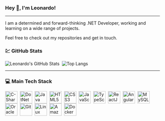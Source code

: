 ### Hey :wave:, I'm Leonardo!

---

I am a determined and forward-thinking .NET Developer, working and learning on a wide range of projects. 

Feel free to check out my repositories and get in touch.

### :chart: GitHub Stats
![Leonardo's GitHub Stats](https://github-readme-stats.vercel.app/api?username=leolimaf&show_icons=true&theme=midnight-purple&include_all_commits=true&count_private=true)&nbsp;
![Top Langs](https://github-readme-stats.vercel.app/api/top-langs/?username=leolimaf&layout=compact&langs_count=7&theme=midnight-purple)

---
  
### :computer:  Main Tech Stack
<div>
  <img align="center" alt="C-Sharp" height="40" width="40" src="https://cdn.jsdelivr.net/gh/devicons/devicon/icons/csharp/csharp-original.svg">&nbsp;
  <img align="center" alt="DotNet" height="40" width="40" src="https://cdn.jsdelivr.net/gh/devicons/devicon/icons/dotnetcore/dotnetcore-original.svg">&nbsp;
  <img align="center" alt="Java" height="40" width="40" src="https://cdn.jsdelivr.net/gh/devicons/devicon/icons/java/java-original.svg">&nbsp;
  <img align="center" alt="HTML5" height="40" width="40" src="https://cdn.jsdelivr.net/gh/devicons/devicon/icons/html5/html5-original.svg">&nbsp;
  <img align="center" alt="CSS3" height="40" width="40" src="https://cdn.jsdelivr.net/gh/devicons/devicon/icons/css3/css3-original.svg">&nbsp;
  <img align="center" alt="JavaScript" height="40" width="40" src="https://cdn.jsdelivr.net/gh/devicons/devicon/icons/javascript/javascript-original.svg">&nbsp;
  <img align="center" alt="TypeScript" height="40" width="40" src="https://cdn.jsdelivr.net/gh/devicons/devicon/icons/typescript/typescript-original.svg">&nbsp;
  <img align="center" alt="ReactJS" height="40" width="40" src="https://cdn.jsdelivr.net/gh/devicons/devicon/icons/react/react-original.svg">&nbsp;
  <img align="center" alt="Angular" height="40" width="40" src="https://cdn.jsdelivr.net/gh/devicons/devicon@latest/icons/angular/angular-original.svg">&nbsp;
  <img align="center" alt="MySQL" height="40" width="40" src="https://cdn.jsdelivr.net/gh/devicons/devicon/icons/mysql/mysql-original.svg">&nbsp;
  <img align="center" alt="Oracle" height="40" width="40" src="https://cdn.jsdelivr.net/gh/devicons/devicon/icons/oracle/oracle-original.svg">&nbsp;
  <img align="center" alt="Git" height="40" width="40" src="https://cdn.jsdelivr.net/gh/devicons/devicon/icons/git/git-original.svg">&nbsp;
  <img align="center" alt="Linux" height="40" width="40" src="https://cdn.jsdelivr.net/gh/devicons/devicon/icons/linux/linux-original.svg">&nbsp;
  <img align="center" alt="Amazon Web Services" height="40" width="40" src="https://cdn.jsdelivr.net/gh/devicons/devicon/icons/amazonwebservices/amazonwebservices-plain-wordmark.svg">&nbsp;
  <img align="center" alt="Docker" height="40" width="40" src="https://cdn.jsdelivr.net/gh/devicons/devicon/icons/docker/docker-original.svg">&nbsp;
</div>
